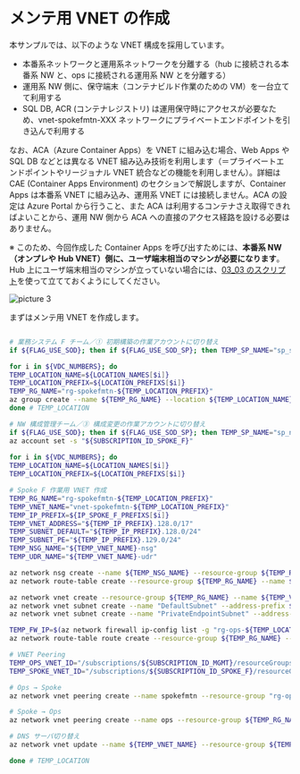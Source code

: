 # メンテ用 VNET の作成

本サンプルでは、以下のような VNET 構成を採用しています。

- 本番系ネットワークと運用系ネットワークを分離する（hub に接続される本番系 NW と、ops に接続される運用系 NW とを分離する）
- 運用系 NW 側に、保守端末（コンテナビルド作業のための VM）を一台立てて利用する
- SQL DB, ACR (コンテナレジストリ) は運用保守時にアクセスが必要なため、vnet-spokefmtn-XXX ネットワークにプライベートエンドポイントを引き込んで利用する

なお、ACA（Azure Container Apps）を VNET に組み込む場合、Web Apps や SQL DB などとは異なる VNET 組み込み技術を利用します（＝プライベートエンドポイントやリージョナル VNET 統合などの機能を利用しません）。詳細は CAE (Container Apps Environment) のセクションで解説しますが、Container Apps は本番系 VNET に組み込み、運用系 VNET には接続しません。ACA の設定は Azure Portal から行うこと、また ACA は利用するコンテナさえ取得できればよいことから、運用 NW 側から ACA への直接のアクセス経路を設ける必要はありません。

※ このため、今回作成した Container Apps を呼び出すためには、**本番系 NW（オンプレや Hub VNET）側に、ユーザ端末相当のマシンが必要になります**。Hub 上にユーザ端末相当のマシンが立っていない場合には、[03_03 のスクリプト](../03.ハブサブスクリプションの作成/03_03_（オプション）ユーザVMの作成.md)を使って立てておくようにしてください。

![picture 3](./images/64361d769516d8ddabb5859196d891486b10f1ef549e28c6600f3674ea8a215d.png)  

まずはメンテ用 VNET を作成します。

```bash

# 業務システム F チーム／① 初期構築の作業アカウントに切り替え
if ${FLAG_USE_SOD}; then if ${FLAG_USE_SOD_SP}; then TEMP_SP_NAME="sp_spokef_dev"; az login --service-principal --username ${SP_APP_IDS[${TEMP_SP_NAME}]} --password '${SP_PWDS[${TEMP_SP_NAME}]}' --tenant ${PRIMARY_DOMAIN_NAME} --allow-no-subscriptions; else az account clear; az login -u "user_spokef_dev@${PRIMARY_DOMAIN_NAME}" -p "${ADMIN_PASSWORD}"; fi; fi

for i in ${VDC_NUMBERS}; do
TEMP_LOCATION_NAME=${LOCATION_NAMES[$i]}
TEMP_LOCATION_PREFIX=${LOCATION_PREFIXS[$i]}
TEMP_RG_NAME="rg-spokefmtn-${TEMP_LOCATION_PREFIX}"
az group create --name ${TEMP_RG_NAME} --location ${TEMP_LOCATION_NAME}
done # TEMP_LOCATION

# NW 構成管理チーム／③ 構成変更の作業アカウントに切り替え
if ${FLAG_USE_SOD}; then if ${FLAG_USE_SOD_SP}; then TEMP_SP_NAME="sp_nw_change"; az login --service-principal --username ${SP_APP_IDS[${TEMP_SP_NAME}]} --password '${SP_PWDS[${TEMP_SP_NAME}]}' --tenant ${PRIMARY_DOMAIN_NAME} --allow-no-subscriptions; else az account clear; az login -u "user_nw_change@${PRIMARY_DOMAIN_NAME}" -p "${ADMIN_PASSWORD}"; fi; fi
az account set -s "${SUBSCRIPTION_ID_SPOKE_F}"
 
for i in ${VDC_NUMBERS}; do
TEMP_LOCATION_NAME=${LOCATION_NAMES[$i]}
TEMP_LOCATION_PREFIX=${LOCATION_PREFIXS[$i]}

# Spoke F 作業用 VNET 作成
TEMP_RG_NAME="rg-spokefmtn-${TEMP_LOCATION_PREFIX}"
TEMP_VNET_NAME="vnet-spokefmtn-${TEMP_LOCATION_PREFIX}"
TEMP_IP_PREFIX=${IP_SPOKE_F_PREFIXS[$i]}
TEMP_VNET_ADDRESS="${TEMP_IP_PREFIX}.128.0/17"
TEMP_SUBNET_DEFAULT="${TEMP_IP_PREFIX}.128.0/24"
TEMP_SUBNET_PE="${TEMP_IP_PREFIX}.129.0/24"
TEMP_NSG_NAME="${TEMP_VNET_NAME}-nsg"
TEMP_UDR_NAME="${TEMP_VNET_NAME}-udr"

az network nsg create --name ${TEMP_NSG_NAME} --resource-group ${TEMP_RG_NAME}
az network route-table create --resource-group ${TEMP_RG_NAME} --name ${TEMP_UDR_NAME}

az network vnet create --resource-group ${TEMP_RG_NAME} --name ${TEMP_VNET_NAME} --address-prefixes ${TEMP_VNET_ADDRESS}
az network vnet subnet create --name "DefaultSubnet" --address-prefix ${TEMP_SUBNET_DEFAULT} --resource-group ${TEMP_RG_NAME} --vnet-name ${TEMP_VNET_NAME} --nsg ${TEMP_NSG_NAME} --route-table ${TEMP_UDR_NAME}
az network vnet subnet create --name "PrivateEndpointSubnet" --address-prefix ${TEMP_SUBNET_PE} --resource-group ${TEMP_RG_NAME} --vnet-name ${TEMP_VNET_NAME} --nsg ${TEMP_NSG_NAME} --route-table ${TEMP_UDR_NAME}

TEMP_FW_IP=$(az network firewall ip-config list -g "rg-ops-${TEMP_LOCATION_PREFIX}" -f "fw-ops-${TEMP_LOCATION_PREFIX}" --query "[0].privateIpAddress" --output tsv --subscription "${SUBSCRIPTION_NAME_MGMT}")
az network route-table route create --resource-group ${TEMP_RG_NAME} --name default --route-table-name ${TEMP_UDR_NAME} --address-prefix 0.0.0.0/0 --next-hop-type VirtualAppliance --next-hop-ip-address ${TEMP_FW_IP}

# VNET Peering
TEMP_OPS_VNET_ID="/subscriptions/${SUBSCRIPTION_ID_MGMT}/resourceGroups/rg-ops-${TEMP_LOCATION_PREFIX}/providers/Microsoft.Network/virtualNetworks/vnet-ops-${TEMP_LOCATION_PREFIX}"
TEMP_SPOKE_VNET_ID="/subscriptions/${SUBSCRIPTION_ID_SPOKE_F}/resourceGroups/${TEMP_RG_NAME}/providers/Microsoft.Network/virtualNetworks/${TEMP_VNET_NAME}"

# Ops → Spoke
az network vnet peering create --name spokefmtn --resource-group "rg-ops-${TEMP_LOCATION_PREFIX}" --vnet-name "vnet-ops-${TEMP_LOCATION_PREFIX}" --remote-vnet $TEMP_SPOKE_VNET_ID --allow-vnet-access --subscription "${SUBSCRIPTION_NAME_MGMT}"

# Spoke → Ops
az network vnet peering create --name ops --resource-group ${TEMP_RG_NAME} --vnet-name ${TEMP_VNET_NAME} --remote-vnet $TEMP_OPS_VNET_ID --allow-vnet-access --subscription "${SUBSCRIPTION_NAME_SPOKE_F}"

# DNS サーバ切り替え
az network vnet update --name ${TEMP_VNET_NAME} --resource-group ${TEMP_RG_NAME} --dns-servers ${TEMP_FW_IP}

done # TEMP_LOCATION

```
